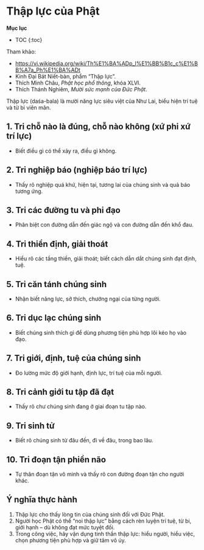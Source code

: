 # Thập lực của Phật

**Mục lục**

- TOC
{:toc}

Tham khảo:

- <https://vi.wikipedia.org/wiki/Th%E1%BA%ADp_l%E1%BB%B1c_c%E1%BB%A7a_Ph%E1%BA%ADt>
- Kinh Đại Bát Niết-bàn, phẩm “Thập lực”.
- Thích Minh Châu, *Phật học phổ thông*, khóa XLVI.
- Thích Thánh Nghiêm, *Mười sức mạnh của Đức Phật*.

Thập lực (daśa-bala) là mười năng lực siêu việt của Như Lai, biểu hiện trí tuệ và từ bi viên mãn.

## 1. Tri chỗ nào là đúng, chỗ nào không (xứ phi xứ trí lực)

- Biết điều gì có thể xảy ra, điều gì không.

## 2. Tri nghiệp báo (nghiệp báo trí lực)

- Thấy rõ nghiệp quá khứ, hiện tại, tương lai của chúng sinh và quả báo tương ứng.

## 3. Tri các đường tu và phi đạo

- Phân biệt con đường dẫn đến giác ngộ và con đường dẫn đến khổ đau.

## 4. Tri thiền định, giải thoát

- Hiểu rõ các tầng thiền, giải thoát; biết cách dẫn dắt chúng sinh đạt định, tuệ.

## 5. Tri căn tánh chúng sinh

- Nhận biết năng lực, sở thích, chướng ngại của từng người.

## 6. Tri dục lạc chúng sinh

- Biết chúng sinh thích gì để dùng phương tiện phù hợp lôi kéo họ vào đạo.

## 7. Tri giới, định, tuệ của chúng sinh

- Đo lường mức độ giới hạnh, định lực, trí tuệ của mỗi người.

## 8. Tri cảnh giới tu tập đã đạt

- Thấy rõ chư chúng sinh đang ở giai đoạn tu tập nào.

## 9. Tri sinh tử

- Biết rõ chúng sinh từ đâu đến, đi về đâu, trong bao lâu.

## 10. Tri đoạn tận phiền não

- Tự thân đoạn tận vô minh và thấy rõ con đường đoạn tận cho người khác.

## Ý nghĩa thực hành

1. Thập lực cho thấy lòng tin của chúng sinh đối với Đức Phật.
2. Người học Phật có thể “noi thập lực” bằng cách rèn luyện trí tuệ, từ bi, giới hạnh – dù không đạt mức tuyệt đối.
3. Trong công việc, hãy vận dụng tinh thần thập lực: hiểu người, hiểu việc, chọn phương tiện phù hợp và giữ tâm vô úy.
